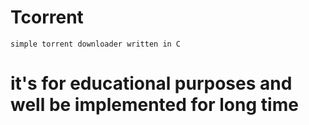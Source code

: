 # Tcorrent
    simple torrent downloader written in C
# it's for educational purposes and well be implemented for long time 

